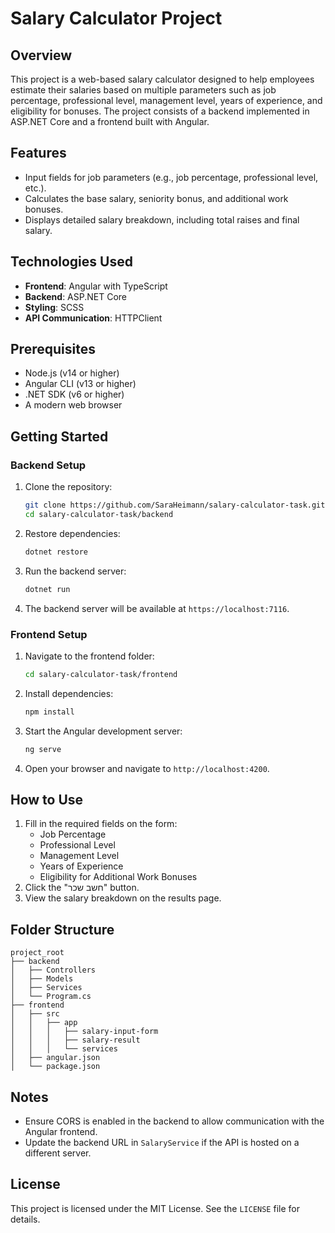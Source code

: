 # Salary Calculator Project

## Overview
This project is a web-based salary calculator designed to help employees estimate their salaries based on multiple parameters such as job percentage, professional level, management level, years of experience, and eligibility for bonuses. The project consists of a backend implemented in ASP.NET Core and a frontend built with Angular.

## Features
- Input fields for job parameters (e.g., job percentage, professional level, etc.).
- Calculates the base salary, seniority bonus, and additional work bonuses.
- Displays detailed salary breakdown, including total raises and final salary.

## Technologies Used
- **Frontend**: Angular with TypeScript
- **Backend**: ASP.NET Core
- **Styling**: SCSS
- **API Communication**: HTTPClient

## Prerequisites
- Node.js (v14 or higher)
- Angular CLI (v13 or higher)
- .NET SDK (v6 or higher)
- A modern web browser

## Getting Started

### Backend Setup
1. Clone the repository:
   ```bash
   git clone https://github.com/SaraHeimann/salary-calculator-task.git
   cd salary-calculator-task/backend
   ```
2. Restore dependencies:
   ```bash
   dotnet restore
   ```
3. Run the backend server:
   ```bash
   dotnet run
   ```
4. The backend server will be available at `https://localhost:7116`.

### Frontend Setup
1. Navigate to the frontend folder:
   ```bash
   cd salary-calculator-task/frontend
   ```
2. Install dependencies:
   ```bash
   npm install
   ```
3. Start the Angular development server:
   ```bash
   ng serve
   ```
4. Open your browser and navigate to `http://localhost:4200`.

## How to Use
1. Fill in the required fields on the form:
   - Job Percentage
   - Professional Level
   - Management Level
   - Years of Experience
   - Eligibility for Additional Work Bonuses
2. Click the "חשב שכר" button.
3. View the salary breakdown on the results page.

## Folder Structure
```
project_root
├── backend
│   ├── Controllers
│   ├── Models
│   ├── Services
│   └── Program.cs
├── frontend
│   ├── src
│   │   ├── app
│   │   │   ├── salary-input-form
│   │   │   ├── salary-result
│   │   │   └── services
│   ├── angular.json
│   └── package.json
```

## Notes
- Ensure CORS is enabled in the backend to allow communication with the Angular frontend.
- Update the backend URL in `SalaryService` if the API is hosted on a different server.

## License
This project is licensed under the MIT License. See the `LICENSE` file for details.

